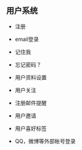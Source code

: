 用户系统
--------------------------------------
* 注册
* email登录
* 记住我
* 忘记密码？
* 用户资料设置
* 用户关注

* 注册邮件提醒
* 用户邀请
* 用户喜好标签
* QQ，微博等外部帐号登录

